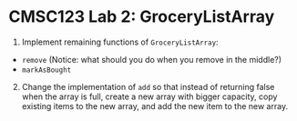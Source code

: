 # CMSC123 Lab 2: GroceryListArray

1. Implement remaining functions of `GroceryListArray`:

- `remove` (Notice: what should you do when you remove in the middle?)
- `markAsBought`

2. Change the implementation of `add` so that instead of returning false when the array is full, create a new array with bigger capacity, copy existing items to the new array, and add the new item to the new array.